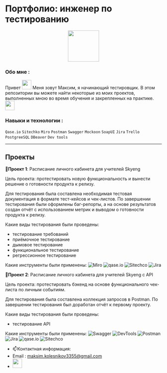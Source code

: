 # Портфолио: инженер по тестированию

<div id="header" align="center">
  <img src="https://media.giphy.com/media/Ll22OhMLAlVDb8UQWe/giphy.gif" width="100"/>
</div>


### Обо мне :

  
  <div id="header" align="left">
Привет
  <img src="https://media.giphy.com/media/hvRJCLFzcasrR4ia7z/giphy.gif" width="30px"/>   Меня зовут Максим, я начинающий тестировщик. В этом репозитории вы можете найти некоторые из моих проектов, выполненных мною во время обучения и закрепленных на практике.   <img src="https://media.giphy.com/media/WUlplcMpOCEmTGBtBW/giphy.gif" width="30"></div>

### Навыки и технологии :
 ``Qase.io``  ``Sitechko``   ``Miro``  ``Postman``  ``Swagger``  ``Mockoon``  ``SoapUI`` 
 ``Jira`` ``Trello``  ``PostgreeSQL``  ``DBeaver``  ``Dev tools``

---

## Проекты
<strong>🔖Проект 1</strong>: Расписание личного кабинета для учителей Skyeng

Цель проекта: протестировать новую функциональность и вынести решение о готовности продукта к релизу.

Для тестирования была составлена необходимая тестовая документация в формате тест-кейсов и чек-листов. По завершении тестирования были оформлены баг-репорты, а на основе результатов создан отчёт с использованием метрик и выводом о готовности продукта к релизу.

Какие виды тестирования были проведены:
<ul>
  <li>тестирование требований</li>
  <li>приёмочное тестирование</li>
  <li>дымовое тестирование</li>
  <li>функциональное тестирование</li>
  <li>регрессионное тестирование</li>
</ul>

Какие инструменты были применены:
![Miro](https://img.shields.io/badge/Miro-090909?style=social&logo=Miro) 
![qase.io](https://img.shields.io/badge/qase.io-090909?style=social) 
![Sitechco](https://img.shields.io/badge/Sitechco-090909?style=social) 
![Jira](https://img.shields.io/badge/Jira-090909?style=social&logo=Jira) 

<strong>🔖Проект 2</strong>: Расписание личного кабинета для учителей Skyeng с API

Цель проекта: протестировать бэкенд на основе функционального чек-листа по личным событиям.

Для тестирования была составлена коллекция запросов в Postman. По завершении тестирования был доработан отчёт к первому проекту.

Какие виды тестирования были проведены:
<ul>
  <li>тестирование API</li>
</ul>

Какие инструменты были применены:
![Swagger](https://img.shields.io/badge/Swagger-090909?style=social&logo=Swagger)
![DevTools](https://img.shields.io/badge/DevTools-090909?style=social&logo=googlechrome)
![Postman](https://img.shields.io/badge/Postman-090909?style=social&logo=Postman)
![Jira](https://img.shields.io/badge/Jira-090909?style=social&logo=Jira)
![qase.io](https://img.shields.io/badge/qase.io-090909?style=social) 
![Sitechco](https://img.shields.io/badge/Sitechco-090909?style=social) 
 
- :mailbox:Контактная информация: 
- Email : maksim.kolesnikov3355@gmail.com
- [<img src="https://upload.wikimedia.org/wikipedia/commons/8/82/Telegram_logo.svg" width="30">](https://t.me/HitryDmitry33)
